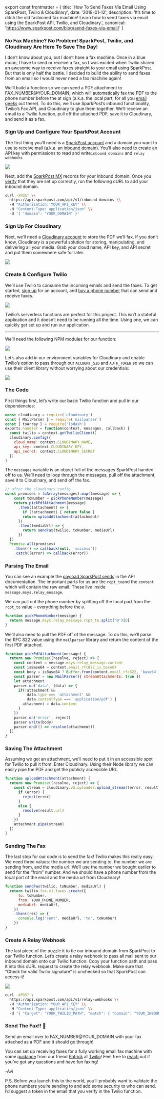 export const frontmatter = { 
  title: 'How To Send Faxes Via Email Using SparkPost, Twilio & Cloudinary',
  date: '2018-01-12',
  description: 'It’s time to ditch the old fashioned fax machine! Learn how to send faxes via email using the SparkPost API, Twilio, and Cloudinary.',
  canonical: 'https://www.sparkpost.com/blog/send-faxes-via-email/'
}


### No Fax Machine? No Problem! SparkPost, Twilio, and Cloudinary Are Here To Save The Day!

I don’t know about you, but I don’t have a fax machine. Once in a blue moon, I have to send or receive a fax, so I was excited when Twilio shared an awesome way to receive faxes straight to your email using SparkPost. But that is only half the battle. I decided to build the ability to send faxes from an email so I would never need a fax machine again!

We’ll build a function so we can send a PDF attachment to FAX\_NUMBER@YOUR\_DOMAIN, which will automatically fax the PDF to the phone number before the at sign (a.k.a. the local part, for all you [email geeks](https://www.meetup.com/emailgeeksSF/) out there). To do this, we’ll use SparkPost’s inbound functionality, Twilio’s Fax API, and Cloudinary to glue them together. We’ll receive an email to a Twilio function, pull off the attached PDF, save it to Cloudinary, and send it as a fax.

### Sign Up and Configure Your SparkPost Account

The first thing you’ll need is a [SparkPost account](https://app.sparkpost.com/join) and a domain you want to use to receive mail (a.k.a. an [inbound domain](https://developers.sparkpost.com/api/inbound-domains.html)). You’ll also need to create an API key with permissions to read and write`inbound domains` and `relay webhooks`

![](https://media.sparkpost.com/uploads/2018/01/Screen-Shot-2018-01-10-at-3.27.28-PM.png)

Next, add the [SparkPost MX](https://www.sparkpost.com/docs/tech-resources/inbound-email-relay-webhook/#add-mx-records) records for your inbound domain. Once you[ verify](https://mxtoolbox.com/) that they are set up correctly, run the following cURL to add your inbound domain.

```sh
curl -XPOST \\
  https://api.sparkpost.com/api/v1/inbound-domains \\
  -H "Authorization: YOUR_API_KEY" \\
  -H "Content-Type: application/json" \\
  -d '{ "domain": "YOUR_DOMAIN" }'
```

### Sign Up For Cloudinary

Next, we’ll need a [Cloudinary account](https://cloudinary.com/users/register/free) to store the PDF we’ll fax. If you don’t know, Cloudinary is a powerful solution for storing, manipulating, and delivering all your media. Grab your cloud name, API key, and API secret and put them somewhere safe for later.

![](https://media.sparkpost.com/uploads/2018/01/Screen-Shot-2018-01-10-at-3.41.58-PM.png)

### Create & Configure Twilio

We’ll use Twilio to consume the incoming emails and send the faxes. To get started, [sign up](https://www.twilio.com/try-twilio) for an account, and [buy a phone number](https://www.twilio.com/login?g=%2Fconsole%2Fphone-numbers%2Fsearch%2Fbuy%2Fresults&t=3a4d26ea80f7766974e80da9f2835d8e4df28f63a511efd5ae0093c5cb47e0d9) that can send and receive faxes.

![](https://media.sparkpost.com/uploads/2018/01/Screen-Shot-2018-01-10-at-3.43.40-PM.png)

Twilio’s serverless functions are perfect for this project. This isn’t a stateful application and it doesn’t need to be running all the time. Using one, we can quickly get set up and run our application.

---

We’ll need the following NPM modules for our function:

![](https://media.sparkpost.com/uploads/2018/01/Screen-Shot-2018-01-10-at-3.45.46-PM.png)

Let’s also add in our environment variables for Cloudinary and enable Twilio’s option to pass through our `ACCOUNT_SID` and `AUTH_TOKEN` so we can use their client library without worrying about our credentials:

![](https://media.sparkpost.com/uploads/2018/01/Screen-Shot-2018-01-10-at-3.48.59-PM.png)

### The Code

First things first, let’s write our basic Twilio function and pull in our dependencies:

```js
const cloudinary = require('cloudinary')
const { MailParser } = require('mailparser')
const { toArray } = require('lodash')
exports.handler = function(context, messages, callback) {
  const twilio = context.getTwilioClient()
  cloudinary.config({
    cloud_name: context.CLOUDINARY_NAME,
    api_key: context.CLOUDINARY_KEY,
    api_secret: context.CLOUDINARY_SECRET
  })
}
```

The `messages` variable is an object full of the messages SparkPost handed off to us. We’ll need to loop through the messages, pull off the attachment, save it to Cloudinary, and send off the fax.

```js
// after the cloudinary config
const promises = toArray(messages).map((message) => {
    const toNumber = pickPhoneNumber(message)
    return pickPdfAttachment(message)
      .then((attachment) => {
        if (!attachment) { return false }
        return uploadAttachment(attachment)
      })
      .then((mediaUrl) => {
        return sendFax(twilio, toNumber, mediaUrl)
      })
  })
  Promise.all(promises)
    .then(() => callback(null, 'success'))
    .catch((error) => callback(error))
```

### Parsing The Email

You can see an example the [payload SparkPost sends](https://developers.sparkpost.com/api/relay-webhooks.html#header-example-payloads) in the API documentation. The important parts for us are the `rcpt_to`and the
`content` which will contain the raw email. These live inside `message.msys.relay_message`.

We can pull out the phone number by splitting off the local part from the `rcpt_to` value – everything before the `@`.

```js
function pickPhoneNumber(message) {
  return message.msys.relay_message.rcpt_to.split('@')[0]
}
```

We’ll also need to pull the PDF off of the message. To do this, we’ll parse the RFC 822 value using the `mailparser` library and return the content of the first PDF attached.

```js
function pickPdfAttachment(message) {
  return new Promise((resolve, reject) => {
    const content = message.msys.relay_message.content
    const isBase64 = content.email_rfc822_is_base64
    const body = isBase64 ? Buffer.from(content.email_rfc822, 'base64') : content.email_rfc822
    const parser = new MailParser({ streamAttachments: true })
    let attachment
    parser.on('data', (data) => {
      if(!attachment &&
          data.type === 'attachment' &&
          data.contentType === 'application/pdf') {
        attachment = data.content
      }
    })
    parser.on('error', reject)
    parser.write(body)
    parser.end(() => resolve(attachment))
  })
}
```

### Saving The Attachment

Assuming we get an attachment, we’ll need to put it in an accessible spot for Twilio to pull it from. Enter Cloudinary. Using their Node library we can easily pipe the PDF and get the publicly accessible URL.

```js
function uploadAttachment(attachment) {
  return new Promise((resolve, reject) => {
    const stream = cloudinary.v2.uploader.upload_stream((error, result) => {
      if (error) {
        reject(error)
      }
      else {
        resolve(result.url)
      }
    })
    attachment.pipe(stream)
  })
}
```

### Sending The Fax

The last step for our code is to send the fax! Twilio makes this really easy. We need three values: the number we are sending to, the number we are sending from, and the media url. We’ll use the number we bought earlier to send for the “from” number. And we should have a phone number from the local part of the email and the media url from Cloudinary!

```js
function sendFax(twilio, toNumber, mediaUrl) {
  return twilio.fax.v1.faxes.create({
      to: toNumber,
      from: YOUR_PHONE_NUMBER,
      mediaUrl: mediaUrl,
    })
    .then((res) => {
      console.log('sent', mediaUrl, 'to', toNumber)
    })
}
```

### Create A Relay Webhook

The last piece of the puzzle it to tie our inbound domain from SparkPost to our Twilio function. Let’s create a relay webhook to pass all mail sent to our inbound domain onto our Twilio function. Copy your function path and pass it into this cURL request to create the relay webhook. Make sure that “Check for valid Twilio signature” is unchecked so that SparkPost can access it!

![](https://media.sparkpost.com/uploads/2018/01/Screen-Shot-2018-01-10-at-4.13.11-PM.png)

```sh
curl -XPOST \
  https://api.sparkpost.com/api/v1/relay-webhooks \\
  -H "Authorization: YOUR_API_KEY" \\
  -H "Content-Type: application/json" \\
  -d '{ "target": "YOUR_TWILIO_PATH", "match": { "domain": "YOUR_INBOUND_DOMAIN", "protocol": "SMTP" }, "name": "Email-to-Fax" }'
```

### Send The Fax!! 🎉

Send an email over to FAX\_NUMBER@YOUR\_DOMAIN with your fax attached as a PDF and it should go through!

You can set up receiving faxes for a fully working email fax machine with some [guidance](https://www.twilio.com/blog/2017/12/fax-to-email-twilio-functions-sparkpost.html) from our friend [Patrick](https://twitter.com/kolencherry) at [Twilio](https://www.twilio.com/)! Feel free to [reach](https://twitter.com/theavigoldman) out if you’ve got any questions and have fun faxing!

-Avi

P.S. Before you launch this to the world, you’ll probably want to validate the phone numbers you’re sending to and add some security to who can send. I’d suggest a token in the email that you verify in the Twilio function.